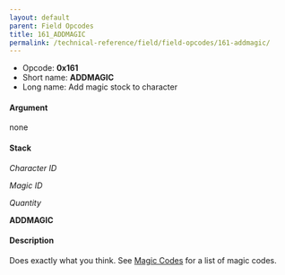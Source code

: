 ```yaml
---
layout: default
parent: Field Opcodes
title: 161_ADDMAGIC
permalink: /technical-reference/field/field-opcodes/161-addmagic/
---
```


-   Opcode: **0x161**
-   Short name: **ADDMAGIC**
-   Long name: Add magic stock to character

#### Argument

none

#### Stack

  
*Character ID*

*Magic ID*

*Quantity*

**ADDMAGIC**

#### Description

Does exactly what you think. See [Magic Codes](../../Lists/Magic_list) for a list of magic codes.
